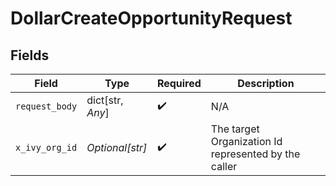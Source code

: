# DollarCreateOpportunityRequest


## Fields

| Field                                                | Type                                                 | Required                                             | Description                                          |
| ---------------------------------------------------- | ---------------------------------------------------- | ---------------------------------------------------- | ---------------------------------------------------- |
| `request_body`                                       | dict[str, *Any*]                                     | :heavy_check_mark:                                   | N/A                                                  |
| `x_ivy_org_id`                                       | *Optional[str]*                                      | :heavy_check_mark:                                   | The target Organization Id represented by the caller |